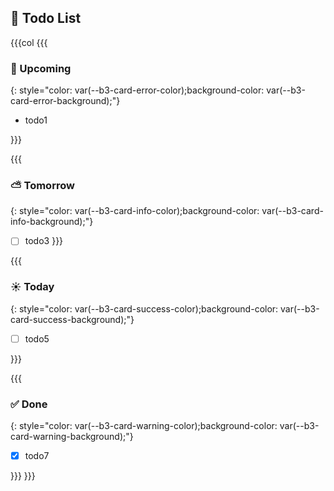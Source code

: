 
## 🧱 Todo List

{{{col
{{{
### 📅 Upcoming
{: style="color: var(--b3-card-error-color);background-color: var(--b3-card-error-background);"}
- todo1

}}}

{{{
### ⛅️ Tomorrow
{: style="color: var(--b3-card-info-color);background-color: var(--b3-card-info-background);"}
- [ ] todo3
}}}

{{{
### ☀️ Today
{: style="color: var(--b3-card-success-color);background-color: var(--b3-card-success-background);"}
- [ ] todo5

}}}

{{{
### ✅ Done 
{: style="color: var(--b3-card-warning-color);background-color: var(--b3-card-warning-background);"}
- [x] todo7

}}}
}}}
